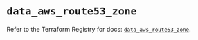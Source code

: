 # `data_aws_route53_zone`

Refer to the Terraform Registry for docs: [`data_aws_route53_zone`](https://registry.terraform.io/providers/hashicorp/aws/6.2.0/docs/data-sources/route53_zone).

